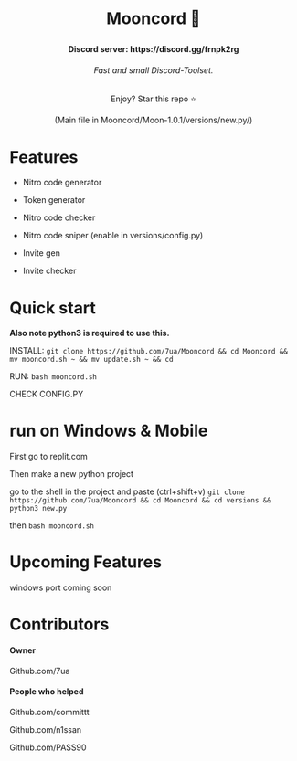 # <p align=center>Mooncord 🌙</p>
  <h4 align=center> Discord server: https://discord.gg/frnpk2rg</h4>

<h6 align=center> Fast and small Discord-Toolset.</h6>



<p align=center>Enjoy? Star this repo ⭐</p>



<p align=center>(Main file in Mooncord/Moon-1.0.1/versions/new.py/)<p>


# Features
- Nitro code generator

  
- Token generator

- Nitro code checker

- Nitro code sniper (enable in versions/config.py)


- Invite gen


- Invite checker




# Quick start


**Also note python3 is required to use this.**

INSTALL: ```git clone https://github.com/7ua/Mooncord && cd Mooncord && mv mooncord.sh ~ && mv update.sh ~ && cd ```







RUN:  ```bash mooncord.sh```


CHECK CONFIG.PY





# run on Windows & Mobile



First go to replit.com


Then make a new python project


go to the shell in the project and paste (ctrl+shift+v) ```git clone https://github.com/7ua/Mooncord && cd Mooncord && cd versions && python3 new.py```

then ```bash mooncord.sh```


# Upcoming Features

windows port coming soon


# Contributors

#### Owner 

Github.com/7ua


#### People who helped



Github.com/committt


Github.com/n1ssan


Github.com/PASS90


